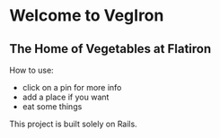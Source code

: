# Welcome to VegIron
## The Home of Vegetables at Flatiron


How to use:
- click on a pin for more info
- add a place if you want
- eat some things

This project is built solely on Rails.
